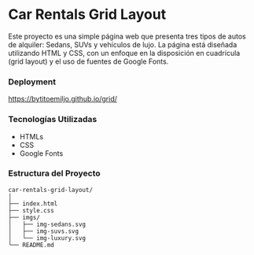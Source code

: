 # **Car Rentals Grid Layout**

Este proyecto es una simple página web que presenta tres tipos de autos de alquiler: Sedans, SUVs y vehículos de lujo. La página está diseñada utilizando HTML y CSS, con un enfoque en la disposición en cuadrícula (grid layout) y el uso de fuentes de Google Fonts. 

### **Deployment**
https://bytitoemiljo.github.io/grid/

### **Tecnologías Utilizadas**
* HTMLs
* CSS
* Google Fonts



### **Estructura del Proyecto**

```
car-rentals-grid-layout/
│
├── index.html
├── style.css
├── imgs/
│   ├── img-sedans.svg
│   ├── img-suvs.svg
│   └── img-luxury.svg
└── README.md
```

